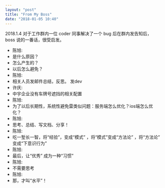 ```yaml
---
layout: "post"
title: "From My Boss"
date: "2018-01-05 10:40"
---
```


2018.1.4 对于工作群内一位 coder 同事解决了一个 bug 后在群内发告知后，boss 说的一番话，很受启发。

- 陈旭:
- 是什么原因？
- 怎么产生的？
- 以后怎么避免？
- 陈旭:
- 相关人员发邮件总结，反思。  发dev
- 许庆:
- 中宇企业没有车牌号遮挡的相关配置
- 陈旭:
- 为了以后长期性，系统性避免雷类似问题：服务端怎么优化？ios端怎么优化？
- 陈旭:
- 思考、总结、写文档、分享！
- 陈旭:
- 吃一堑长一智，将“经验”，变成“模式” ，将“模式”变成“方法论” ，将“方法论” 变成“下意识行为”
- 陈旭:
- 最后，让“优秀” 成为一种“习惯”
- 陈旭:
- 不需要思考
- 陈旭:
- 那，才叫“水平”！
